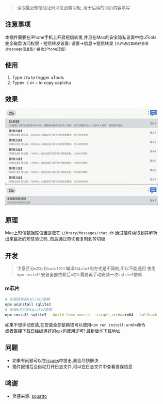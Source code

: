 > 读取最近短信验证码消息到剪切板, 用于后续的网页内容填写

## 注意事项
本插件需要在iPhone手机上开启短信转发,并且在Mac的安全隐私设置中给uTools完全磁盘访问权限
    - 短信转发设置: 设置->信息->短信转发  (`允许通过其他已登录iMessage信息账户接收iPhone短信`)

## 使用
1. Type `2fa` to trigger uTools
2. Type`⌘ C` or `⏎` to copy captcha

## 效果

![img.png](public/img/Xnip2022-11-20_18-42-40.png)
![img_1.png](public/img/Xnip2022-11-20_18-42-55.png)

## 原理
Mac上短信数据库位置是放在 `Library/Messages/chat.db` 通过插件读取到并解析出来最近的短信验证码, 然后通过剪切板复制到剪切板

## 开发
> 注意区分`m芯片`和`intel芯片`编译`SQLite3`的方式是不同的,所以不能通用
> 使用`npm install`安装全部依赖后`m芯片`需要再手动安装一次`sqlite3`依赖

### m芯片
```bash
# 卸载原有的sqlite3依赖
npm uninstall sqlite3
# 安装m芯片的sqlite3依赖
npm install sqlite3 --build-from-source --target_arch=arm64 --fallback-to-build
```

如果不想手动安装,在安装全部依赖钱可以使用`npm run install:arm64`命令  
或者直接下载已经编译好的`upx`包使用即可! 
[最新版本下载地址](https://github.com/RipperTs/2fa-read-message-code/releases)

## 问题
- 如果有问题可以在[issues](https://github.com/RipperTs/2fa-read-message-code/issues)中提出,我会尽快解决
- 插件报错后会自动打开日志文件,可以在日志文件中查看错误信息

## 鸣谢
- 灵感来源: [squatto](https://github.com/squatto/alfred-imessage-2fa)
